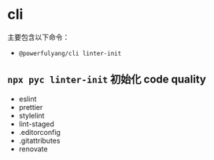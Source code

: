 # cli

主要包含以下命令：
+ `@powerfulyang/cli linter-init`

## `npx pyc linter-init`  初始化 code quality
+ eslint
+ prettier
+ stylelint
+ lint-staged
+ .editorconfig
+ .gitattributes
+ renovate
